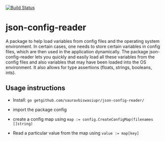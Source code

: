 [![Build Status](https://travis-ci.org/sauravbiswasiupr/json-config-reader.svg?branch=master)](https://travis-ci.org/sauravbiswasiupr/json-config-reader)

json-config-reader
==================

A package to help load variables from config files and the operating system
environment. In certain cases, one needs to store certain variables in config
files, which are then used in the application dynamically. The package json-config-reader
lets you quickly and easily load all these variables from the config files
and also variables that may have been loaded into the OS environment. It also
allows for type assertions (floats, strings, booleans, ints).

Usage instructions
------------------

* Install: `go getgithub.com/sauravbiswasiupr/json-config-reader/`

* import the package config

* create a config map using `map := config.CreateConfigMap(filenames []string)`

* Read a particular value from the map using `value := map[key]`
